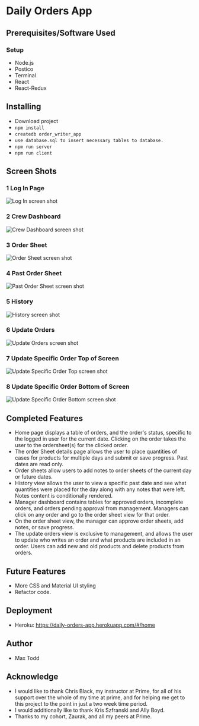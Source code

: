 # Daily Orders App

## Prerequisites/Software Used

### Setup

- Node.js
- Postico
- Terminal
- React
- React-Redux


## Installing

- Download project
- `npm install`
- `createdb order_writer_app`
- `use database.sql to insert necessary tables to database.`
- `npm run server`
- `npm run client`


## Screen Shots

### 1 Log In Page
![Log In screen shot](wireframes/Log_In.png)

### 2 Crew Dashboard
![Crew Dashboard screen shot](wireframes/Crew_Dashboard.png)

### 3 Order Sheet
![Order Sheet screen shot](wireframes/Order_Sheet.png)

### 4 Past Order Sheet
![Past Order Sheet screen shot](wireframes/Yesterday's_Order.png)

### 5 History
![History screen shot](wireframes/History.png)

### 6 Update Orders
![Update Orders screen shot](wireframes/Update_Orders.png)

### 7 Update Specific Order Top of Screen
![Update Specific Order Top screen shot](wireframes/Update_Specific_Order_Top.png)

### 8 Update Specific Order Bottom of Screen
![Update Specific Order Bottom screen shot](wireframes/Update_Specific_Order_Bottom.png)


## Completed Features

- Home page displays a table of orders, and the order's status, specific to the logged in user for the current date. Clicking on the order 
takes the user to the ordersheet(s) for the clicked order.
- The order Sheet details page allows the user to place quantities of cases for
products for multiple days and submit or save progress. Past dates are read only.
- Order sheets allow users to add notes to order sheets of the current day or future dates.
- History view allows the user to view a specific past date and see what quantities were placed for the day along with any notes that were left. Notes content is conditionally rendered.
- Manager dashboard contains tables for approved orders, incomplete orders, and orders pending approval from management. Managers can click on any order and go to the order sheet view for that order.
- On the order sheet view, the manager can approve order sheets, add notes, or save progress. 
- The update orders view is exclusive to management, and allows the user to update who writes an order and what products are included in an order. Users can add new and old products and delete products from orders.


## Future Features

- More CSS and Material UI styling
- Refactor code. 


## Deployment

- Heroku: https://daily-orders-app.herokuapp.com/#/home


## Author

- Max Todd


## Acknowledge 

- I would like to thank Chris Black, my instructor at Prime, for all of his support over the whole of my time at prime, and for helping me get to this project to the point in just a two week time period. 
- I would additionally like to thank Kris Szfranski and Ally Boyd.
- Thanks to my cohort, Zaurak, and all my peers at Prime.




